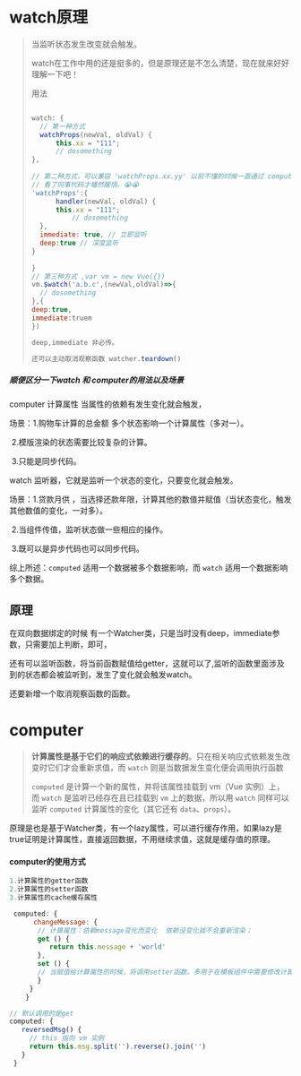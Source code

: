 # watch原理

> 当监听状态发生改变就会触发。
>
> watch在工作中用的还是挺多的，但是原理还是不怎么清楚，现在就来好好理解一下吧！
>
> 用法
>
> ```jsx
> 
> watch: {
> 	// 第一种方式
> 	watchProps(newVal, oldVal) {
> 		this.xx = "111";
> 		// dosomething
> },
>   
> // 第二种方式，可以兼容 'watchProps.xx.yy' 以前不懂的时候一直通过 computer 把属性返回出来 
> // 看了同事代码才幡然醒悟。😭😭
> 'watchProps':{
> 		handler(newVal, oldVal) {
>     	this.xx = "111";
> 			// dosomething
> 	},
>  	immediate: true, // 立即监听
>  	deep:true // 深度监听
> }
>   
> } 
> // 第三种方式 ,var vm = new Vue({})
> vm.$watch('a.b.c',(newVal,oldVal)=>{
> 	// dosomething
> },{
> deep:true,
> immediate:truem
> })
> 
> deep,immediate 非必传。
> 
> 还可以主动取消观察函数 watcher.teardown()
> ```

##### 顺便区分一下watch 和 computer的用法以及场景

computer 计算属性 当属性的依赖有发生变化就会触发，

场景：1.购物车计算的总金额 多个状态影响一个计算属性（多对一）。

​			2.模版渲染的状态需要比较复杂的计算。

​			3.只能是同步代码。

watch 监听器，它就是监听一个状态的变化，只要变化就会触发。

场景：1.贷款月供 ，当选择还款年限，计算其他的数值并赋值（当状态变化，触发其他数值的变化，一对多）。

​			2.当组件传值，监听状态做一些相应的操作。

​			3.既可以是异步代码也可以同步代码。

综上所述：`computed` 适用一个数据被多个数据影响，而 `watch` 适用一个数据影响多个数据。



## 原理

在双向数据绑定的时候 有一个Watcher类，只是当时没有deep，immediate参数，只需要加上判断，即可，

还有可以监听函数，将当前函数赋值给getter，这就可以了,监听的函数里面涉及到的状态都会被监听到，发生了变化就会触发watch。

还要新增一个取消观察函数的函数。



# computer

> **计算属性是基于它们的响应式依赖进行缓存的**。只在相关响应式依赖发生改变时它们才会重新求值，而 `watch` 则是当数据发生变化便会调用执行函数
>
> `computed` 是计算一个新的属性，并将该属性挂载到 vm（Vue 实例）上，而 `watch` 是监听已经存在且已挂载到 `vm` 上的数据，所以用 `watch` 同样可以监听 `computed` 计算属性的变化（其它还有 `data`、`props`）。
>
> 



原理是也是基于Watcher类，有一个lazy属性，可以进行缓存作用，如果lazy是true证明是计算属性，直接返回数据，不用继续求值，这就是缓存值的原理。

#### computer的使用方式

```js
1.计算属性的getter函数
2.计算属性的setter函数
3.计算属性的cache缓存属性

 computed: {
	  changeMessage: {
	   // 计算属性：依赖message变化而变化  依赖没变化就不会重新渲染；
	   get () {
	      return this.message + 'world'
	   },
	   set () { 
       // 当赋值给计算属性的时候，将调用setter函数。多用于在模板组件中需要修改计算属性自身的值的时候。在mount中修改
	   }
	 }
	}

// 默认调用的是get
computed: {
   reversedMsg() {
     // this 指向 vm 实例
     return this.msg.split('').reverse().join('')
   }
 }
```


